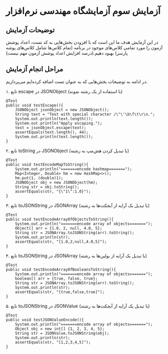 # آزمایش سوم آزمایشگاه مهندسی نرم‌افزار

## توضیحات آزمایش
در این آزمایش  هدف ما این است که با افزودن بخش‌هایی به کد تست، اعداد پوشش آزمون را مورد تمامی کلاس‌های موجود در برنامه (تمام کلاس‌ها شامل کلاس‌های پوشه پارسر) بهبود دهیم.(درصد افزایش اعداد پوشش آزمون مهم نیست)  
## مراحل انجام آزمایش
در ادامه به توضیحات بخش‌هایی که به عنوان تست اضافه کرده‌ایم می‌پردازیم.

۱. تابع escape در JSONObject (با استفاده از یک رشته نمونه)

```
@Test
public void testEscape(){
	JSONObject jsonObject = new JSONObject();
	String text = "Text with special character /\"\'\b\f\t\r\n.";
	System.out.println(text.length());
	System.out.println("Apply escaping.");
	text = jsonObject.escape(text);
	assertEquals(text.length(), 44);
	System.out.println(text.length());
}
```

۲. تابع toString در JSONObject (با تبدیل کردن هش‌مپ به رشته)

```
@Test
public void testEncodeMapToString(){
	System.out.println("=======encode hashmap=======");
	Map<Integer, Double> hm = new HashMap<>();
	hm.put(1, (double)1);
	JSONObject obj = new JSONObject(hm);
	String str = obj.toString();
	assertEquals(str, "{\"1\":1.0}");
}
```

۳. تابع toJSONString در JSONArray (با تبدیل یک آرایه از آبجکت‌ها به رشته)

```
@Test
public void testEncodeArrayOfObjectsToString(){
	System.out.println("=======encode array of objects=======");
	Object[] arr = {1.0, 2, null, 4.0, 5};
	String str = JSONArray.toJSONString(arr).toString();
	System.out.println(str);
	assertEquals(str, "[1.0,2,null,4.0,5]");
}
```

۴. تابع toJSONString در JSONArray (با تبدیل یک آرایه از بولین‌ها به رشته)

```
@Test
public void testEncodeArrayOfBooleansToString(){
	System.out.println("=======encode array of objects=======");
	boolean[] arr = {true, false, true};
	String str = JSONArray.toJSONString(arr).toString();
	System.out.println(str);
	assertEquals(str, "[true,false,true]");
}
```
۵. تابع toJSONString در JSONValue (با تبدیل یک آرایه از آبجکت‌ها به رشته)

```
@Test
public void testJSONValueEncode(){
	System.out.println("=======encode array of objects=======");
	Object obj = new int[] {1, 2, 3, 4, 5};
	String str = JSONValue.toJSONString(obj);
	System.out.println(str);
	assertEquals(str, "[1,2,3,4,5]");
}
```

